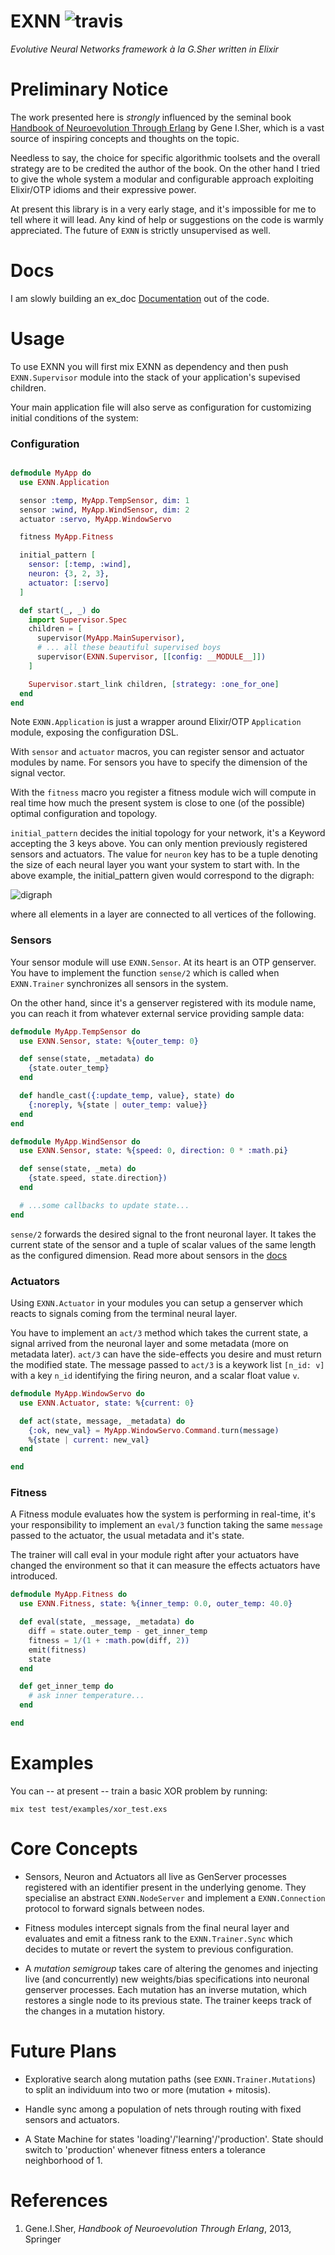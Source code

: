 # EXNN ![travis](https://travis-ci.org/zampino/exnn.svg)
_Evolutive Neural Networks framework à la G.Sher written in Elixir_


# Preliminary Notice
The work presented here is _strongly_ influenced
by the seminal book [Handbook of Neuroevolution Through Erlang](http://www.springer.com/de/book/9781461444626) by Gene I.Sher, which is a vast source of inspiring concepts and thoughts on the topic.

Needless to say, the choice for specific algorithmic
toolsets and the overall strategy are to be credited
the author of the book. On the other hand I tried to give the whole system
a modular and configurable approach exploiting Elixir/OTP idioms and
their expressive power.

At present this library is
in a very early stage,
and it's impossible for me to tell where it will lead. Any kind of
help or suggestions on the code is warmly appreciated.
The future of `EXNN` is strictly unsupervised as well.

# Docs

I am slowly building an ex_doc [Documentation](http://zampino.github.io/exnn)
out of the code.

# Usage

To use EXNN you will first mix EXNN as dependency and then
push `EXNN.Supervisor` module into the stack
of your application's supevised children.

Your main application file
will also serve as configuration for customizing initial conditions
of the system:

### Configuration

```elixir

defmodule MyApp do
  use EXNN.Application

  sensor :temp, MyApp.TempSensor, dim: 1
  sensor :wind, MyApp.WindSensor, dim: 2
  actuator :servo, MyApp.WindowServo

  fitness MyApp.Fitness

  initial_pattern [
    sensor: [:temp, :wind],
    neuron: {3, 2, 3},
    actuator: [:servo]
  ]

  def start(_, _) do
    import Supervisor.Spec
    children = [
      supervisor(MyApp.MainSupervisor),
      # ... all these beautiful supervised boys
      supervisor(EXNN.Supervisor, [[config: __MODULE__]])
    ]

    Supervisor.start_link children, [strategy: :one_for_one]
  end
end

```
Note `EXNN.Application` is just a wrapper around Elixir/OTP `Application` module,
exposing the configuration DSL.

With `sensor` and `actuator` macros,
you can register sensor and actuator modules by name. For sensors
you have to specify the dimension of the signal vector.

With the `fitness` macro you register a fitness module wich will
compute in real time how much the present system is close to one (of the possible)
optimal configuration and topology.

`initial_pattern` decides the initial topology for your network, it's a
Keyword accepting the 3 keys above. You can only mention previously registered
sensors and actuators. The value for `neuron` key has to be a tuple denoting
the size of each neural layer you want your system to start with.
In the above example, the initial_pattern given would correspond to the digraph:

![digraph](digraph.png)

where all elements in a layer are connected to all vertices of the following.

### Sensors
Your sensor module will use `EXNN.Sensor`. At its heart is an OTP genserver.
You have to implement the function `sense/2` which is called when
`EXNN.Trainer` synchronizes all sensors in the system.

On the other hand,
since it's a genserver registered with its module name, you can reach it
from whatever external service providing sample data:

```elixir
defmodule MyApp.TempSensor do
  use EXNN.Sensor, state: %{outer_temp: 0}

  def sense(state, _metadata) do
    {state.outer_temp}
  end

  def handle_cast({:update_temp, value}, state) do
    {:noreply, %{state | outer_temp: value}}
  end
end

defmodule MyApp.WindSensor do
  use EXNN.Sensor, state: %{speed: 0, direction: 0 * :math.pi}

  def sense(state, _meta) do
    {state.speed, state.direction})
  end

  # ...some callbacks to update state...
end
```

`sense/2` forwards the desired
signal to the front neuronal layer.
It takes the current state of the sensor and a tuple of scalar
values of the same length as the configured dimension.
Read more about sensors in the [docs](http://zampino.github.io/exnn)


### Actuators
Using `EXNN.Actuator` in your modules you can setup a genserver
which reacts to signals coming from the terminal neural layer.

You have to implement an `act/3` method which takes the current state,
a signal arrived from the neuronal layer and some metadata (more on
metadata later). `act/3` can have the side-effects you desire
and must return the modified state.
The message passed to `act/3` is a keywork list
`[n_id: v]` with a key `n_id` identifying the firing neuron,
and a scalar float value `v`.

```elixir
defmodule MyApp.WindowServo do
  use EXNN.Actuator, state: %{current: 0}

  def act(state, message, _metadata) do
    {:ok, new_val} = MyApp.WindowServo.Command.turn(message)
    %{state | current: new_val}
  end

end

```


### Fitness
A Fitness module evaluates how the system is performing in real-time,
it's your responsibility to implement an `eval/3` function taking the same
`message` passed to the actuator, the usual metadata and it's state.

The trainer will call eval in your module right after your
actuators have changed the environment so that it can measure
the effects actuators have introduced.

```elixir
defmodule MyApp.Fitness do
  use EXNN.Fitness, state: %{inner_temp: 0.0, outer_temp: 40.0}

  def eval(state, _message, _metadata) do
    diff = state.outer_temp - get_inner_temp
    fitness = 1/(1 + :math.pow(diff, 2))
    emit(fitness)
    state
  end

  def get_inner_temp do
    # ask inner temperature...
  end

end

```

# Examples
You can -- at present -- train a basic XOR problem by running:

```
mix test test/examples/xor_test.exs
```

# Core Concepts

- Sensors, Neuron and Actuators all live as GenServer processes registered with
  an identifier present in the underlying genome. They specialise an abstract
  `EXNN.NodeServer` and implement a `EXNN.Connection` protocol to forward signals
  between nodes.

- Fitness modules intercept signals from the final neural layer and evaluates
  and emit a fitness rank to the `EXNN.Trainer.Sync` which decides to mutate
  or revert the system to previous configuration.

- A _mutation semigroup_ takes care of altering the genomes and injecting live (and
  concurrently) new weights/bias specifications into neuronal genserver processes.
  Each mutation has an inverse mutation, which restores a single node to its previous
  state. The trainer keeps track of the changes in a mutation history.


# Future Plans
- Explorative search along mutation paths (see `EXNN.Trainer.Mutations`)
  to split an individuum into two or more (mutation + mitosis).

- Handle sync among a population of nets through routing with fixed sensors and actuators.

- A State Machine for states 'loading'/'learning'/'production'.
  State should switch to 'production' whenever fitness enters a tolerance
  neighborhood of 1.

# References

1. Gene.I.Sher, _Handbook of Neuroevolution Through Erlang_, 2013, Springer
